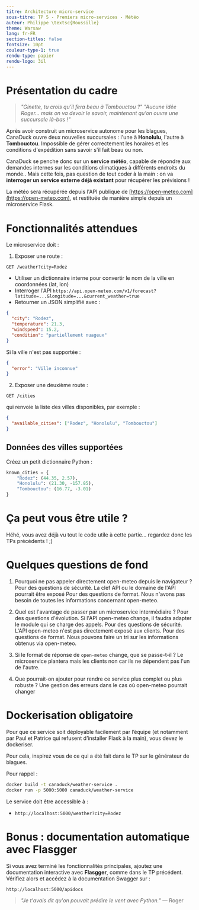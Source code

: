 ```yaml
---
titre: Architecture micro-service
sous-titre: TP 5 - Premiers micro-services - Météo
auteur: Philippe \textsc{Roussille}
theme: Warsaw
lang: fr-FR
section-titles: false
fontsize: 10pt
couleur-type-1: true
rendu-type: papier
rendu-logo: 3il
---
```


# Présentation du cadre

> *"Ginette, tu crois qu’il fera beau à Tombouctou ?"*
> *"Aucune idée Roger... mais on va devoir le savoir, maintenant qu’on ouvre une succursale là-bas !"*

Après avoir construit un microservice autonome pour les blagues, CanaDuck ouvre deux nouvelles succursales : l'une à **Honolulu**, l'autre à **Tombouctou**. Impossible de gérer correctement les horaires et les conditions d'expédition sans savoir s'il fait beau ou non.

CanaDuck se penche donc sur un **service météo**, capable de répondre aux demandes internes sur les conditions climatiques à différents endroits du monde.. Mais cette fois, pas question de tout coder à la main : on va **interroger un service externe déjà existant** pour récupérer les prévisions !

La météo sera récupérée depuis l'API publique de [https://open-meteo.com](https://open-meteo.com), et restituée de manière simple depuis un microservice Flask.

# Fonctionnalités attendues

Le microservice doit :

1. Exposer une route :

  ```
  GET /weather?city=Rodez
  ```

- Utiliser un dictionnaire interne pour convertir le nom de la ville en coordonnées (lat, lon)
- Interroger l'API `https://api.open-meteo.com/v1/forecast?latitude=...&longitude=...&current_weather=true`
- Retourner un JSON simplifié avec :

```json
{
  "city": "Rodez",
  "temperature": 21.3,
  "windspeed": 15.2,
  "condition": "partiellement nuageux"
}
```

Si la ville n'est pas supportée :

```json
{
  "error": "Ville inconnue"
}
```

2. Exposer une deuxième route :

  ```
  GET /cities
  ```

  qui renvoie la liste des villes disponibles, par exemple :

  ```json
  {
    "available_cities": ["Rodez", "Honolulu", "Tombouctou"]
  }
  ```

## Données des villes supportées

Créez un petit dictionnaire Python :

```python
known_cities = {
    "Rodez": (44.35, 2.57),
    "Honolulu": (21.30, -157.85),
    "Tombouctou": (16.77, -3.01)
}
```

# Ça peut vous être utile ?

Héhé, vous avez déjà vu tout le code utile à cette partie... regardez donc les TPs précédents ! ;)

# Quelques questions de fond

1. Pourquoi ne pas appeler directement open-meteo depuis le navigateur ?
Pour des questions de sécurité. La clef API ou le domaine de l'API pourrait être exposé
Pour des questions de format. Nous n'avons pas besoin de toutes les informations concernant open-meteo.
  
2. Quel est l'avantage de passer par un microservice intermédiaire ?
Pour des questions d'évolution. Si l'API open-meteo change, il faudra adapter le module qui se charge des appels.
Pour des questions de sécurité. L'API open-meteo n'est pas directement exposé aux clients.
Pour des questions de format. Nous pouvons faire un tri sur les informations obtenus via open-meteo.

3. Si le format de réponse de `open-meteo` change, que se passe-t-il ?
Le microservice plantera mais les clients non car ils ne dépendent pas l'un de l'autre.

4. Que pourrait-on ajouter pour rendre ce service plus complet ou plus robuste ?
Une gestion des erreurs dans le cas où open-meteo pourrait changer

# Dockerisation obligatoire

Pour que ce service soit déployable facilement par l’équipe (et notamment par Paul et Patrice qui refusent d’installer Flask à la main), vous devez le dockeriser.

Pour cela, inspirez vous de ce qui a été fait dans le TP sur le générateur de blagues.

Pour rappel :

```bash
docker build -t canaduck/weather-service .
docker run -p 5000:5000 canaduck/weather-service
```

Le service doit être accessible à :

* `http://localhost:5000/weather?city=Rodez`


# Bonus : documentation automatique avec Flasgger

Si vous avez terminé les fonctionnalités principales, ajoutez une documentation interactive avec **Flasgger**, comme dans le TP précédent. Vérifiez alors et accédez à la documentation Swagger sur :

```
http://localhost:5000/apidocs
```

> *"Je t'avais dit qu'on pouvait prédire le vent avec Python."* — Roger

